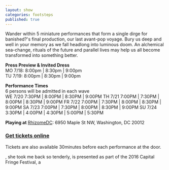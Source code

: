 ```yaml
---
layout: show
categories: footsteps
published: true
---
```





Wander within 5 miniature performances that form a single dirge for banished?'s final production, our last avant-pop voyage. Bury us deep and well in your memory as we fall headlong into luminous doom. An alchemical sea-change, rituals of the future and parallel lives may help us all become transformed into something better.

**Press Preview & Invited Dress**
<br> MO 7/18: 8:00pm | 8:30pm | 9:00pm
<br> TU 7/19: 8:00pm | 8:30pm | 9:00pm 

**Performance Times**
<br> 6 persons will be admitted in each wave 
<br> WE 7/20 7:30PM | 8:00PM | 8:30PM | 9:00PM
TH 7/21 7:00PM | 7:30PM | 8:00PM | 8:30PM | 9:00PM
FR 7/22 7:00PM | 7:30PM | 8:00PM | 8:30PM | 9:00PM
SA 7/23 7:00PM | 7:30PM | 8:00PM | 8:30PM | 9:00PM
SU 7/24 3:30PM | 4:00PM | 4:30PM | 5:00PM | 5:30PM

**Playing at**
[RhizomeDC](https://goo.gl/maps/6GjGhz3GjTn): 6950 Maple St NW, Washington, DC 20012

### [Get tickets online]()

Tickets are also available 30minutes before each performance at the door.

, she took me back so tenderly, is presented as part of the 2016 Capital Fringe Festival, a
